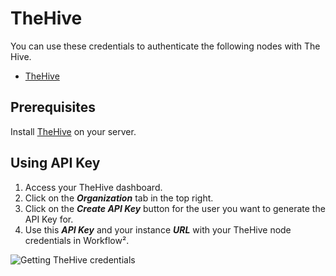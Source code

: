 # TheHive

You can use these credentials to authenticate the following nodes with The Hive.
- [TheHive](/workflow/integrations/nodes/workflow-nodes-base.theHive/)

## Prerequisites

Install [TheHive](https://github.com/TheHive-Project/TheHiveDocs/blob/master/installation/install-guide.md) on your server.

## Using API Key

1. Access your TheHive dashboard.
2. Click on the ***Organization*** tab in the top right.
3. Click on the ***Create API Key*** button for the user you want to generate the API Key for.
4. Use this ***API Key*** and your instance ***URL*** with your TheHive node credentials in Workflow².

![Getting TheHive credentials](/_images/integrations/credentials/thehive/using-api.gif)
